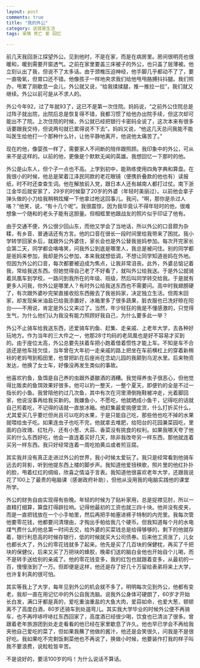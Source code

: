 ```yaml
---
layout: post
comments: true
title: "我的外公"
category: 这就是生活
tags: 亲情 死亡 爱 回忆

---
```


前几天我回浙江探望外公。见到他时，不是在家，而是在病房里。房间很明亮也很暖和，暖到需要开窗透气。之前在家里要盖三床被子的外公，也只盖了层薄被。他立刻认出了我，但说不了太多话。由于颈椎压迫神经，他手脚几乎都动不了了，要一直吸氧，但胃口还不错。他像孩子一样地央求我们给他甩甩胳膊抖抖腿。我们照办，甩累了刚歇息一会儿，外公就又说，“给我揉揉腿，推一推拉一拉”，我们就又继续。外公以前可是从不求人的。

外公今年92，过了年就93了，这已不是第一次住院。妈妈说，“之前外公住院总是过阵子就出院，出院后总是恢复得不错，我都习惯了给他办出院手续，但这次却可能出不了院。上次住院的时候，外公就已经把银行卡密码全说了，这次本来有很多话要跟我交待，但说两句就已累得说不下去”。妈妈又说，“他这几天总问我能不能叫医生给他打一个那种什么针，让他平静地离开，他说他太痛苦了。”

现在的他，像婴孩一样了，需要家人不间断的陪伴跟照顾。我印象中的外公，可从来不是这样的。以前的他，更像是个默默无闻的英雄。我想回忆一下那时的他。

外公是山东人，但个子一点也不高。上学到初中，能熟练使用四角字典和算盘。在我很小的时候，他总是架着江泽民同款的老花眼镜（便携折叠款的他也有）读报纸，时不时还查查生词。他在解放前入党，跟日本人还有越南人都打过仗。南下浙江金华后就安家了，29岁的时候娶了20岁的外婆（年轻时美丽过）。以前他会拿子弹头做的小刀给我稍稍炫耀一下他拿过枪这回事儿。我问，“啊，那你是杀过人咯？”他笑，说，“有十几个呢”。我很震惊，因为我毕竟认不得年轻时的他，很难想象一个随和的老头子能有这胆量。但相框里他跟战友的照片似乎印证了他有。

由于交通不便，外公很少回山东，而他又学会了当地话，所以外公的口音颇为杂糅，有乡音、普通话还有方言。他的口音在很长一段时间里给我带来了困扰。我小学转学回家乡后，就跟外公外婆住，家长会也是外公替我爸妈参加。每次开完家长会第二天，同学都会咯咯笑，问我外公到底是哪里人，我总是被问住。别的同学都是爸妈来参加，我却是外公参加，本来我就想低调，不想让同学知道爸妈在外地。但因为外公的口音，每次都要被迫成为焦点，让我非常沮丧。此外，外婆总惦记着我，常给我送东西。但她觉得自己老了不好看了，就叫外公给我送。于是外公就骑着凤凰车到学校，一路问到我所在的年级、班级，然后叫同学转交给我。于是就有更多人问我，你外公是哪里人？有时外公给我送东西也不需要问。高中时我翅膀硬了，有次跟外婆吵完架直接收拾东西搬去了我爸妈家，决定独立生活。但周末回家，却发现柴米油盐已给我添置好，冰箱里多了很多蔬果，脏衣服也已洗好晾在阳台——不用说，肯定是外公又来过了。当然，年少轻狂的我是不懂感激的，只觉得生气，为什么他们认为我没有能力照顾好我自己，为什么要多此一举？

外公不止骑车给我送东西，还爱骑车钓鱼、赶集、走亲戚、上老年大学，去各种好玩地方。作为当年的三大件之一，他那28寸均码的老凤凰也是好不容易才买到的。由于座位太高，外公总要先扶着车把小跑着借着惯性才能上车。不知是车不合适还是他车技欠佳，当年曾在大年初一走亲戚的路上把坐在车前横杠上的穿着新棉袄的老妈甩到稻田里，也曾把趴在后座尚在念幼儿园的我颠到乌泥水里。后来物资发达，他换了女士车，好像没再发生类似的事故。

他喜欢钓鱼，鱼饵是自己养的虫跟外婆酿酒的酒糟。我觉得养虫子很恶心，但他觉得比贩卖的鱼饵效果好很多。他可以钓一整天，一整个夏天，即便钓的全是不过一指长的小鱼。我曾陪他钓过几次鱼，其中有次在河里滑倒拖鞋被冲走，光着脚回家，他说没事再给我买新的。我嫌鱼小，不愿吃，他就晒成小鱼干，记得吃的话就自己煎着吃，不记得的话就一直放冰箱。他赶集最爱挑便宜货，什么打折买什么，尤其爱买几乎要烂但尚且可以吃的水果，于是只能自己吃，那些他也吃不掉的水果就喂给虫子吃。如果连虫子也吃不完，他就拿去堆肥，给阳台的花园兼菜园吃，里面的白玫瑰、红牡丹、还有小葱、大蒜、香菜没有挑食的权利。如果我哪天夸了他买的什么东西好吃，他会一直连着买好几天，除非我改夸另一样东西，那他就连着买另一样东西。我只好经常连着一周吃拍黄瓜或者煎豆腐。

其实我并没有真正走进过外公的世界，我小时候太爱玩了。我只是经常看到他骑车远去的背影，听到他提东西上楼的脚步声。我知道他爱扭秧歌，照片里的他红扑扑的脸，甩着红红的绸缎，欣喜之情溢于言表。我知道他很喜欢老年大学，还跟我说花了100上了最贵的电脑课（感谢政府补助），但他从没用我的电脑实践他的课堂所学。

外公的财务自由实现得有些晚。年轻的时候为了贴补家用，总是捉襟见肘，所以一直精打细算，算盘打得辟拉响。记得他最初的工资也就三四十块。他并没有皮夹，而是一直把钱放在一个小手帕里，然后再把手帕塞进裤子特制的内兜里。我每次管他要零花钱，他都要问清理由，才掏出手帕给我几个硬币。但我知道每个月的水电煤气费什么的他总第一时间去交，给外婆的买菜钱总是给得够够的，剩下的他就存着，银行利息高的时候存银行，低的时候就买大公司债券。后来他工资涨了，儿女也都长大了，外公的零花钱就多了起来。他先是买了几百块的保健枕，再买了千把块的保健仪，后来又买了万把块的蜂胶，晚辈们送的脑白金他也开始自个儿喝，而不是转手送给别的亲戚了。他的零花钱变多，我的红包也就跟着变多，从最初的一百，慢慢涨到了一万。但即便是这样，他还是存了好几十万留给表弟将来上大学，也许复利真的很可怕。

其实等我上了大学，每年见到外公的机会就不多了。明明每次见到外公，他都有变老，我却一直在用记忆中的外公自我洗脑。说我外公身体可硬朗了，60岁才开始长白发，满口牙都是真的，爱吃重油重盐的大鱼大肉，爱蒜如命，也爱大葱，顿顿离不了高度白酒，80岁还骑车到处遛弯儿。其实我大学毕业的时候外公便不再骑车，也不再哼哧哼哧扛东西回家了，高度酒已经很少喝，饮食也已清淡了很多。曾跟着老年旅游团到处走走看看的他已经在家里歇息了许久。他也早已学会不再给我夹他自己爱吃的菜了，但如果我蘸了他做的酱汁，他还是会笑很久，问我是不是很好吃。我如果吃不完剩饭剩菜他也不再说了，换做小时候，他要装作打我的样子叫我不要浪费，说粒粒皆辛苦。

不是说好的，要活100岁的吗！为什么说话不算话。